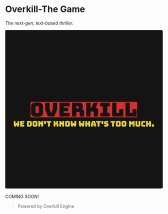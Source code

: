 # Overkill-The Game
_*The next-gen, text-based thriller.*_

![Overkill: We don't know what's too much](https://github.com/BoltonB07/Overkill-The-Game/blob/master/OK%20Logo%202.jpg)

COMING SOON!
>Powered by Overkill Engine
